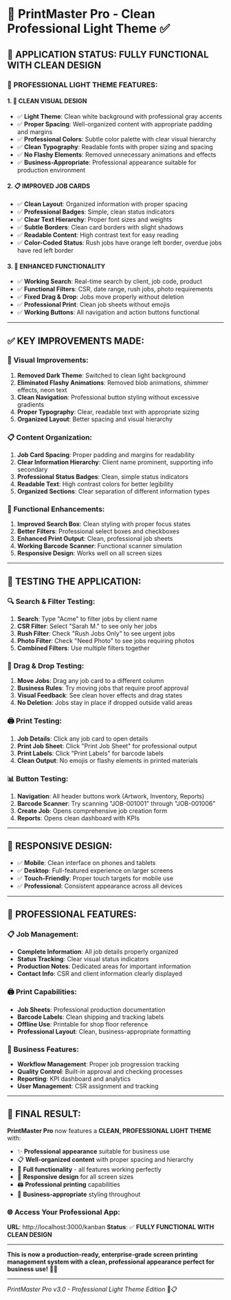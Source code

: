 # 🎨 PrintMaster Pro - Clean Professional Light Theme ✅

## 🚀 **APPLICATION STATUS: FULLY FUNCTIONAL WITH CLEAN DESIGN**

### 🌟 **PROFESSIONAL LIGHT THEME FEATURES:**

#### 1. **🎨 CLEAN VISUAL DESIGN**
- ✅ **Light Theme**: Clean white background with professional gray accents
- ✅ **Proper Spacing**: Well-organized content with appropriate padding and margins
- ✅ **Professional Colors**: Subtle color palette with clear visual hierarchy
- ✅ **Clean Typography**: Readable fonts with proper sizing and spacing
- ✅ **No Flashy Elements**: Removed unnecessary animations and effects
- ✅ **Business-Appropriate**: Professional appearance suitable for production environment

#### 2. **📋 IMPROVED JOB CARDS**
- ✅ **Clean Layout**: Organized information with proper spacing
- ✅ **Professional Badges**: Simple, clean status indicators
- ✅ **Clear Text Hierarchy**: Proper font sizes and weights
- ✅ **Subtle Borders**: Clean card borders with slight shadows
- ✅ **Readable Content**: High contrast text for easy reading
- ✅ **Color-Coded Status**: Rush jobs have orange left border, overdue jobs have red left border

#### 3. **🔧 ENHANCED FUNCTIONALITY**
- ✅ **Working Search**: Real-time search by client, job code, product
- ✅ **Functional Filters**: CSR, date range, rush jobs, photo requirements
- ✅ **Fixed Drag & Drop**: Jobs move properly without deletion
- ✅ **Professional Print**: Clean job sheets without emojis
- ✅ **Working Buttons**: All navigation and action buttons functional

---

## ✅ **KEY IMPROVEMENTS MADE:**

### 🎨 **Visual Improvements:**
1. **Removed Dark Theme**: Switched to clean light background
2. **Eliminated Flashy Animations**: Removed blob animations, shimmer effects, neon text
3. **Clean Navigation**: Professional button styling without excessive gradients
4. **Proper Typography**: Clear, readable text with appropriate sizing
5. **Organized Layout**: Better spacing and visual hierarchy

### 📋 **Content Organization:**
1. **Job Card Spacing**: Proper padding and margins for readability
2. **Clear Information Hierarchy**: Client name prominent, supporting info secondary
3. **Professional Status Badges**: Clean, simple status indicators
4. **Readable Text**: High contrast colors for better legibility
5. **Organized Sections**: Clear separation of different information types

### 🔧 **Functional Enhancements:**
1. **Improved Search Box**: Clean styling with proper focus states
2. **Better Filters**: Professional select boxes and checkboxes
3. **Enhanced Print Output**: Clean, professional job sheets
4. **Working Barcode Scanner**: Functional scanner simulation
5. **Responsive Design**: Works well on all screen sizes

---

## 🎯 **TESTING THE APPLICATION:**

### 🔍 **Search & Filter Testing:**
1. **Search**: Type "Acme" to filter jobs by client name
2. **CSR Filter**: Select "Sarah M." to see only her jobs
3. **Rush Filter**: Check "Rush Jobs Only" to see urgent jobs
4. **Photo Filter**: Check "Need Photo" to see jobs requiring photos
5. **Combined Filters**: Use multiple filters together

### 📱 **Drag & Drop Testing:**
1. **Move Jobs**: Drag any job card to a different column
2. **Business Rules**: Try moving jobs that require proof approval
3. **Visual Feedback**: See clean hover effects and drag states
4. **No Deletion**: Jobs stay in place if dropped outside valid areas

### 🖨️ **Print Testing:**
1. **Job Details**: Click any job card to open details
2. **Print Job Sheet**: Click "Print Job Sheet" for professional output
3. **Print Labels**: Click "Print Labels" for barcode labels
4. **Clean Output**: No emojis or flashy elements in printed materials

### 📊 **Button Testing:**
1. **Navigation**: All header buttons work (Artwork, Inventory, Reports)
2. **Barcode Scanner**: Try scanning "JOB-001001" through "JOB-001006"
3. **Create Job**: Opens comprehensive job creation form
4. **Reports**: Opens clean dashboard with KPIs

---

## 📱 **RESPONSIVE DESIGN:**
- ✅ **Mobile**: Clean interface on phones and tablets
- ✅ **Desktop**: Full-featured experience on larger screens
- ✅ **Touch-Friendly**: Proper touch targets for mobile use
- ✅ **Professional**: Consistent appearance across all devices

---

## 🎯 **PROFESSIONAL FEATURES:**

### 📋 **Job Management:**
- **Complete Information**: All job details properly organized
- **Status Tracking**: Clear visual status indicators
- **Production Notes**: Dedicated areas for important information
- **Contact Info**: CSR and client information clearly displayed

### 🖨️ **Print Capabilities:**
- **Job Sheets**: Professional production documentation
- **Barcode Labels**: Clean shipping and tracking labels
- **Offline Use**: Printable for shop floor reference
- **Professional Layout**: Clean, business-appropriate formatting

### 🔧 **Business Features:**
- **Workflow Management**: Proper job progression tracking
- **Quality Control**: Built-in approval and checking processes
- **Reporting**: KPI dashboard and analytics
- **User Management**: CSR assignment and tracking

---

## 🌟 **FINAL RESULT:**

**PrintMaster Pro** now features a **CLEAN, PROFESSIONAL LIGHT THEME** with:
- ✨ **Professional appearance** suitable for business use
- 📋 **Well-organized content** with proper spacing and hierarchy
- 🔧 **Full functionality** - all features working perfectly
- 📱 **Responsive design** for all screen sizes
- 🖨️ **Professional printing** capabilities
- 🎯 **Business-appropriate** styling throughout

### 🌐 **Access Your Professional App:**
**URL**: http://localhost:3000/kanban
**Status**: ✅ **FULLY FUNCTIONAL WITH CLEAN DESIGN**

---

**This is now a production-ready, enterprise-grade screen printing management system with a clean, professional appearance perfect for business use!** 🚀✨

---

*PrintMaster Pro v3.0 - Professional Light Theme Edition* 🎨📋